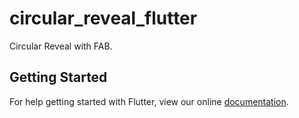 # circular_reveal_flutter

Circular Reveal with FAB.

## Getting Started

For help getting started with Flutter, view our online
[documentation](https://flutter.io/).
